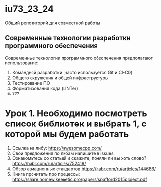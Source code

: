 # iu73_23_24
Общий репозиторий для совместной работы
## Современные технологии разработки программного обеспечения
Современные технологии программного обеспечения предполагают использование:
1. Командной разработки (часто используется Git и CI-CD)
2. Общего окружения и общей инфраструктуры
3. Тестирование ПО
4. Форматирования кода (LINTer)
5. ???
# Урок 1. Необходимо посмотреть список библиотек и выбрать 1, с которой мы будем работать
1. Ссылка на либу: https://awesomecpp.com/
2. Свои предложения по либам напишите в issues
3. Ознакомьтесь со статьей и скажите, поняли ли вы хоть слово? https://habr.com/ru/articles/752418/
4. Обзор авиационных стандартов https://habr.com/ru/articles/144686/
5. Книга прочитать про процессы: https://share.homew.keenetic.pro/papers/spafford2015project.pdf
   


